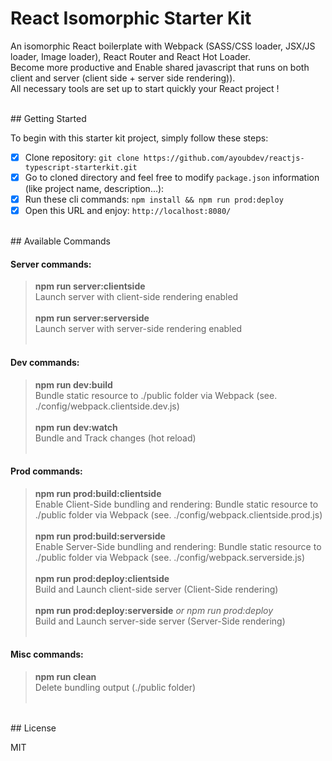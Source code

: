 # React Isomorphic Starter Kit

An isomorphic React boilerplate with Webpack (SASS/CSS loader, JSX/JS loader, Image loader), React Router and React Hot Loader. <br/>Become more productive and Enable shared javascript that runs on both client and server (client side + server side rendering)). <br/> All necessary tools are set up to start quickly your React project !

<br/>
## Getting Started

To begin with this starter kit project, simply follow these steps:

- [x] Clone repository: `git clone https://github.com/ayoubdev/reactjs-typescript-starterkit.git`
- [x] Go to cloned directory and feel free to modify `package.json` information (like project name, description...):
- [x] Run these cli commands: `npm install && npm run prod:deploy`
- [x] Open this URL and enjoy: `http://localhost:8080/`

<br/>
## Available Commands

#### Server commands:

> **npm run server:clientside** <br/>Launch server with client-side rendering enabled<br/><br/>
> **npm run server:serverside** <br/>Launch server with server-side rendering enabled<br/><br/>

#### Dev commands:

> **npm run dev:build** <br/>Bundle static resource to ./public folder via Webpack (see. ./config/webpack.clientside.dev.js)<br/><br/>
> **npm run dev:watch** <br/>Bundle and Track changes (hot reload)<br/><br/>

#### Prod commands:

> **npm run prod:build:clientside** <br/>Enable Client-Side bundling and rendering: Bundle static resource to ./public folder via Webpack (see. ./config/webpack.clientside.prod.js)<br/><br/>
> **npm run prod:build:serverside** <br/>Enable Server-Side bundling and rendering: Bundle static resource to ./public folder via Webpack (see. ./config/webpack.serverside.js)<br/><br/>
> **npm run prod:deploy:clientside** <br/>Build and Launch client-side server (Client-Side rendering)<br/><br/>
> **npm run prod:deploy:serverside** *or npm run prod:deploy* <br/>Build and Launch server-side server (Server-Side rendering)<br/><br/>

#### Misc commands:

> **npm run clean** <br/>Delete bundling output (./public folder)<br/><br/>

<br/>
## License

MIT
